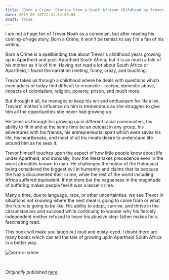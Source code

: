 ```yaml
---
title: "Born a Crime: Stories From a South African Childhood by Trevor Noah  - Review by Abhishek Desikan"
date: 2019-06-10T22:41:14-08:00
draft: false
---
```


I am not a huge fan of Trevor Noah as a comedian, but after reading his coming-of-age story, Born a Crime, it won't be remiss to say I'm a fan of his writing.

Born a Crime is a spellbinding tale about Trevor's childhood years growing up in Apartheid and post-Apartheid South Africa, but it is as much a tale of his mother as it is of him. Having not read a lot about South Africa or Apartheid, I found the narration riveting, funny, crazy, and touching.

Trevor takes us through a childhood where he deals with questions which even adults of today find difficult to reconcile - racism, domestic abuse, impacts of colonialism, religion, poverty, prison, and much more.

But through it all, he manages to keep his wit and enthusiasm for life alive. Trevors' mother's influence on him is tremendous as she struggles to give him all the opportunities she never had growing up.

He takes us through his growing up in different racial communities, his ability to fit in and at the same time be an outcast in any group, his adventures with his friends, his entrepreneurial spirit which even saves his life, his heartbreaks, and most of all his innate desire to understand life around him as he sees it.

Trevor himself touches upon the aspect of how little people know about life under Apartheid, and ironically, how the West takes precedence even in the worst atrocities known to man. He challenges the notion of the Holocaust being considered the biggest evil in humanity and claims that its because the Nazis documented their crime, while the rest of the world including Africa suffered equivalent, if not more but the vagueness in the magnitude of suffering makes people feel it was a lesser crime.

Many a time, due to language, race, or other uncertainties, we see Trevor in situations not knowing where the next meal is going to come from or what the future is going to be like. His ability to adapt, survive, and thrive in the circumstances and succeed while continuing to wonder why his fiercely independent mother refused to leave his abusive step-father makes for a fascinating read.

This book will make you laugh out loud and misty-eyed. I doubt there are many books which can tell the tale of growing up in Apartheid South Africa in a better way.

![born-a-crime](/born-a-crime.jpg)

&nbsp;&nbsp;

*Originally published [here](https://www.goodreads.com/review/show/2855220573).*